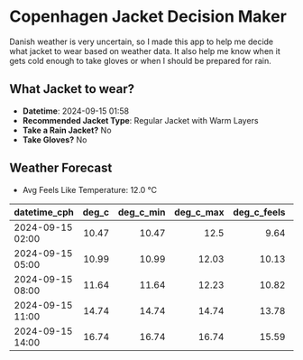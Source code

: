
# Copenhagen Jacket Decision Maker

Danish weather is very uncertain, so I made this app to help me decide what jacket to wear based on weather data. 
It also help me know when it gets cold enough to take gloves or when I should be prepared for rain.

## What Jacket to wear?

- **Datetime**: 2024-09-15 01:58
- **Recommended Jacket Type**: Regular Jacket with Warm Layers
- **Take a Rain Jacket?** No
- **Take Gloves?** No

## Weather Forecast
- Avg Feels Like Temperature: 12.0 °C

| datetime_cph     |   deg_c |   deg_c_min |   deg_c_max |   deg_c_feels | weather   | wind   | rain   |
|:-----------------|--------:|------------:|------------:|--------------:|:----------|:-------|:-------|
| 2024-09-15 02:00 |   10.47 |       10.47 |       12.5  |          9.64 | Clear     | Low    | None   |
| 2024-09-15 05:00 |   10.99 |       10.99 |       12.03 |         10.13 | Clear     | Low    | None   |
| 2024-09-15 08:00 |   11.64 |       11.64 |       12.23 |         10.82 | Clear     | Low    | None   |
| 2024-09-15 11:00 |   14.74 |       14.74 |       14.74 |         13.78 | Clouds    | Low    | None   |
| 2024-09-15 14:00 |   16.74 |       16.74 |       16.74 |         15.59 | Clouds    | Low    | None   |
        